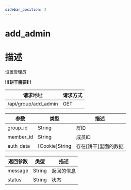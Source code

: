 ```yaml
---
sidebar_position: 2
---
```

# add_admin
# 描述
设置管理员

**!!\[饼干需要\]!!**

| 请求地址 | 请求方式 |
| --- | --- |
| /api/group/add_admin | GET |


|参数|类型|描述|
|---|---|---|
|group_id|String|群ID|
|member_id|String|成员ID|
|auth_data|\[Cookie\]String|存在\[饼干\]里面的数据|

|返回参数|类型|描述|
|---|---|---|
|message|String|返回的信息|
|status|String|状态|
